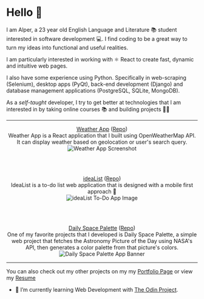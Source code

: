 # Hello 👋
I am Alper, a 23 year old English Language and Literature 📚 student interested in software development 💻. I find coding to be a great way to turn my ideas into functional and useful realities.

I am particularly interested in working with ⚛ React to create fast, dynamic and intuitive web pages.

I also have some experience using Python. Specifically in web-scraping (Selenium), desktop apps (PyQt), back-end development (Django) and database management applications (PostgreSQL, SQLite, MongoDB). 

As a *self-taught* developer, I try to get better at technologies that I am interested in by taking online courses 📚 and building projects 👨‍💻

---

<p align="center">
  <a href="https://www.aktasalper.com/weather-app/" target="_blank">Weather App</a>
  (<a href="https://github.com/yethranayeh/weather-app" target="_blank">Repo</a>)<br/>
  Weather App is a React application that I built using OpenWeatherMap API. It can display weather based on geolocation or user's search query.<br/>
  <img src="https://i.ibb.co/qyGN3x5/Screen-Shot-2022-04-22-at-12-57-37.png" alt="Weather App Screenshot" />
</p>

<br/><br/>

<p align="center">
  <a href="https://www.aktasalper.com/weather-app/" target="_blank">ideaList</a>
  (<a href="https://github.com/yethranayeh/ideaList" target="_blank">Repo</a>)<br/>
  IdeaList is a to-do list web application that is designed with a mobile first approach 📱<br/>
  <img src="https://i.ibb.co/3sSmtdx/cover.png" alt="ideaList To-Do App Image" />
</p>

<br/><br/>

<p align="center">
  <a href="https://www.aktasalper.com/daily-space-palette/" target="_blank">Daily Space Palette</a>
  (<a href="https://github.com/yethranayeh/daily-space-palette" target="_blank">Repo</a>)<br/>
  One of my favorite projects that I developed is Daily Space Palette, a simple web project that fetches the Astronomy Picture of the Day using NASA's API, then generates a color palette from that picture's colors.<br/>
  <img src="https://i.ibb.co/rZpX39B/Screenshot-2021-11-14-at-16-20-25-Daily-Space-Palette.png" alt="Daily Space Palette App Banner" />
</p>

---

You can also check out my other projects on my my [Portfolio Page](https://www.aktasalper.com/) or view my [Resume](https://www.aktasalper.com/resume.html)

- 🌱 I’m currently learning Web Development with [The Odin Project](https://www.theodinproject.com/).

<!--
**yethranayeh/yethranayeh** is a ✨ _special_ ✨ repository because its `README.md` (this file) appears on your GitHub profile.

Here are some ideas to get you started:

- 🔭 I’m currently working on ...
- 🌱 I’m currently learning ...
- 👯 I’m looking to collaborate on ...
- 🤔 I’m looking for help with ...
- 💬 Ask me about ...
- 📫 How to reach me: ...
- 😄 Pronouns: ...
- ⚡ Fun fact: ...
-->
